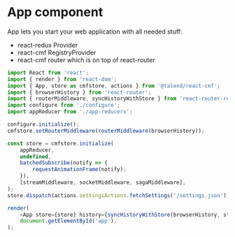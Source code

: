 App component
==

App lets you start your web application with all needed stuff:

* react-redux Provider
* react-cmf RegistryProvider
* react-cmf router which is on top of react-router

```javascript
import React from 'react';
import { render } from 'react-dom';
import { App, store as cmfstore, actions } from '@talend/react-cmf';
import { browserHistory } from 'react-router';
import { routerMiddleware, syncHistoryWithStore } from 'react-router-redux';
import configure from './configure';
import appReducer from './app-reducers';

configure.initialize();
cmfstore.setRouterMiddleware(routerMiddleware(browserHistory));

const store = cmfstore.initialize(
	appReducer,
	undefined,
	batchedSubscribe(notify => {
		requestAnimationFrame(notify);
	}),
	[streamMiddleware, socketMiddleware, sagaMiddleware],
);
store.dispatch(actions.settingsActions.fetchSettings('/settings.json'));

render(
	<App store={store} history={syncHistoryWithStore(browserHistory, store)} loading="LoaderApp" />,
	document.getElementById('app'),
);
```
